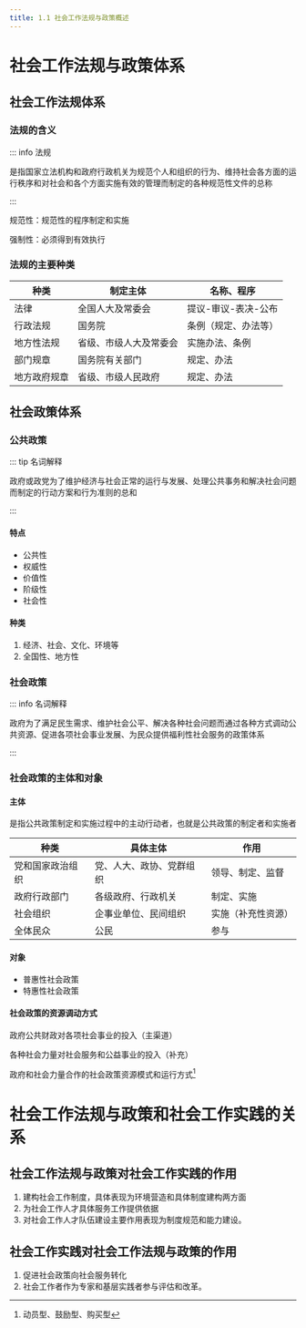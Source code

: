 ```yaml
---
title: 1.1 社会工作法规与政策概述
---
```


# 社会工作法规与政策体系

## 社会工作法规体系

### 法规的含义

::: info 法规

是指国家立法机构和政府行政机关为规范个人和组织的行为、维持社会各方面的运行秩序和对社会和各个方面实施有效的管理而制定的各种规范性文件的总称

:::

规范性：规范性的程序制定和实施

强制性：必须得到有效执行

### 法规的主要种类  <Badge text="重要" type="danger" vertical="top" />

| 种类         | 制定主体               | 名称、程序           |
| ------------ | ---------------------- | -------------------- |
| 法律         | 全国人大及常委会       | 提议-审议-表决-公布  |
| 行政法规     | 国务院                 | 条例（规定、办法等） |
| 地方性法规   | 省级、市级人大及常委会 | 实施办法、条例       |
| 部门规章     | 国务院有关部门         | 规定、办法           |
| 地方政府规章 | 省级、市级人民政府     | 规定、办法           |

## 社会政策体系

### 公共政策

::: tip 名词解释

政府或政党为了维护经济与社会正常的运行与发展、处理公共事务和解决社会问题而制定的行动方案和行为准则的总和

:::

#### 特点

- 公共性
- 权威性
- 价值性
- 阶级性
- 社会性

#### 种类

1. 经济、社会、文化、环境等
2. 全国性、地方性

### 社会政策

::: info 名词解释

政府为了满足民生需求、维护社会公平、解决各种社会问题而通过各种方式调动公共资源、促进各项社会事业发展、为民众提供福利性社会服务的政策体系

:::

### 社会政策的主体和对象  <Badge text="重要" type="danger" vertical="top" />

#### 主体

是指公共政策制定和实施过程中的主动行动者，也就是公共政策的制定者和实施者

| 种类             | 具体主体                 | 作用               |
| ---------------- | ------------------------ | ------------------ |
| 党和国家政治组织 | 党、人大、政协、党群组织 | 领导、制定、监督   |
| 政府行政部门     | 各级政府、行政机关       | 制定、实施         |
| 社会组织         | 企事业单位、民间组织     | 实施（补充性资源） |
| 全体民众         | 公民                     | 参与               |

#### 对象

- 普惠性社会政策
- 特惠性社会政策

#### 社会政策的资源调动方式  <Badge text="记忆" type="tip" vertical="top" />

政府公共财政对各项社会事业的投入（主渠道）

各种社会力量对社会服务和公益事业的投入（补充）

政府和社会力量合作的社会政策资源模式和运行方式[^1]


# 社会工作法规与政策和社会工作实践的关系

## 社会工作法规与政策对社会工作实践的作用  <Badge text="正向深化" type="tip" vertical="top" />

1. 建构社会工作制度，具体表现为环境营造和具体制度建构两方面
2. 为社会工作人才具体服务工作提供依据
3. 对社会工作人才队伍建设主要作用表现为制度规范和能力建设。 

## 社会工作实践对社会工作法规与政策的作用  <Badge text="反向优化" type="warning" vertical="top" />

1. 促进社会政策向社会服务转化
2. 社会工作者作为专家和基层实践者参与评估和改革。 

[^1]:动员型、鼓励型、购买型


